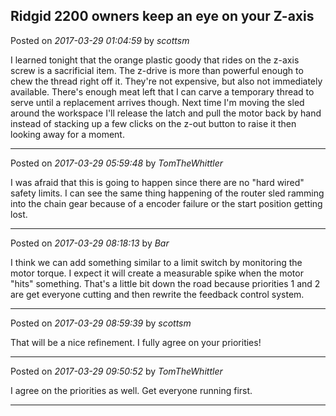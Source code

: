 ## Ridgid 2200 owners keep an eye on your Z-axis
Posted on *2017-03-29 01:04:59* by *scottsm*

I learned tonight that the orange plastic goody that rides on the z-axis screw is a sacrificial item. The z-drive is more than powerful enough to chew the thread right off it. They're not expensive, but also not immediately available. There's enough meat left that I can carve a temporary thread to serve until a replacement arrives though.
 Next time I'm moving the sled around the workspace I'll release the latch and pull the motor back by hand instead of stacking up a few clicks on the z-out button to raise it then looking away for a moment.

---

Posted on *2017-03-29 05:59:48* by *TomTheWhittler*

I was afraid that this is going to happen since there are no "hard wired" safety limits. I can see the same thing happening of the router sled ramming into the chain gear because of a encoder failure or the start position getting lost.

---

Posted on *2017-03-29 08:18:13* by *Bar*

I think we can add something similar to a limit switch by monitoring the motor torque. I expect it will create a measurable spike when the motor "hits" something. That's a little bit down the road because priorities 1 and 2 are get everyone cutting and then rewrite the feedback control system.

---

Posted on *2017-03-29 08:59:39* by *scottsm*

That will be a nice refinement. I fully agree on your priorities!

---

Posted on *2017-03-29 09:50:52* by *TomTheWhittler*

I agree on the priorities as well. Get everyone running first.

---

